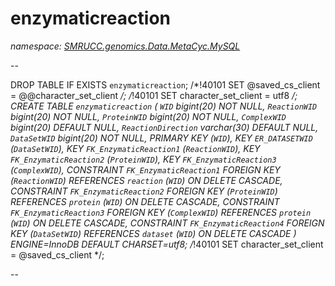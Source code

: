 ﻿# enzymaticreaction
_namespace: [SMRUCC.genomics.Data.MetaCyc.MySQL](./index.md)_

--
 
 DROP TABLE IF EXISTS `enzymaticreaction`;
 /*!40101 SET @saved_cs_client = @@character_set_client */;
 /*!40101 SET character_set_client = utf8 */;
 CREATE TABLE `enzymaticreaction` (
 `WID` bigint(20) NOT NULL,
 `ReactionWID` bigint(20) NOT NULL,
 `ProteinWID` bigint(20) NOT NULL,
 `ComplexWID` bigint(20) DEFAULT NULL,
 `ReactionDirection` varchar(30) DEFAULT NULL,
 `DataSetWID` bigint(20) NOT NULL,
 PRIMARY KEY (`WID`),
 KEY `ER_DATASETWID` (`DataSetWID`),
 KEY `FK_EnzymaticReaction1` (`ReactionWID`),
 KEY `FK_EnzymaticReaction2` (`ProteinWID`),
 KEY `FK_EnzymaticReaction3` (`ComplexWID`),
 CONSTRAINT `FK_EnzymaticReaction1` FOREIGN KEY (`ReactionWID`) REFERENCES `reaction` (`WID`) ON DELETE CASCADE,
 CONSTRAINT `FK_EnzymaticReaction2` FOREIGN KEY (`ProteinWID`) REFERENCES `protein` (`WID`) ON DELETE CASCADE,
 CONSTRAINT `FK_EnzymaticReaction3` FOREIGN KEY (`ComplexWID`) REFERENCES `protein` (`WID`) ON DELETE CASCADE,
 CONSTRAINT `FK_EnzymaticReaction4` FOREIGN KEY (`DataSetWID`) REFERENCES `dataset` (`WID`) ON DELETE CASCADE
 ) ENGINE=InnoDB DEFAULT CHARSET=utf8;
 /*!40101 SET character_set_client = @saved_cs_client */;
 
 --




